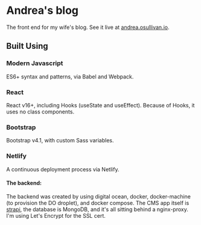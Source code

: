 # Andrea's blog

The front end for my wife's blog. See it live at [andrea.osullivan.io](http://andrea.osullivan.io).

## Built Using

### Modern Javascript

ES6+ syntax and patterns, via Babel and Webpack.

### React

React v16+, including Hooks (useState and useEffect). Because of Hooks, it uses no class components.

### Bootstrap

Bootstrap v4.1, with custom Sass variables.

### Netlify

A continuous deployment process via Netlify.

#### The backend:

The backend was created by using digital ocean, docker, docker-machine (to provision the DO droplet), and docker compose. The CMS app itself is [strapi](https://github.com/strapi/strapi), the database is MongoDB, and it's all sitting behind a nginx-proxy. I'm using Let's Encrypt for the SSL cert.

